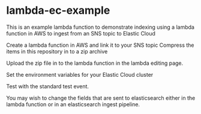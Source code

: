 # lambda-ec-example
This is an example lambda function to demonstrate indexing using a lambda function in AWS to ingest from an SNS topic to Elastic Cloud

Create a lambda function in AWS and link it to your SNS topic
Compress the items in this repository in to a zip archive

Upload the zip file in to the lambda function in the lambda editing page.

Set the environment variables for your Elastic Cloud cluster

Test with the standard test event.

You may wish to change the fields that are sent to elasticsearch either in the lambda function or in an elasticsearch ingest pipeline.
